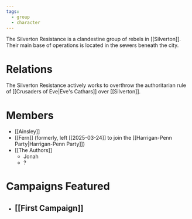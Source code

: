 ```yaml
---
tags:
  - group
  - character
---
```

The Silverton Resistance is a clandestine group of rebels in [[Silverton]]. Their main base of operations is located in the sewers beneath the city.

# Relations

The Silverton Resistance actively works to overthrow the authoritarian rule of [[Crusaders of Eve|Eve's Cathars]] over [[Silverton]].

# Members

- [[Ainsley]]
- [[Fern]] (formerly, left [[2025-03-24]] to join the [[Harrigan-Penn Party|Harrigan-Penn Party]])
- [[The Authors]]
	- Jonah
	- ?

# Campaigns Featured

- [[First Campaign]]
	- 